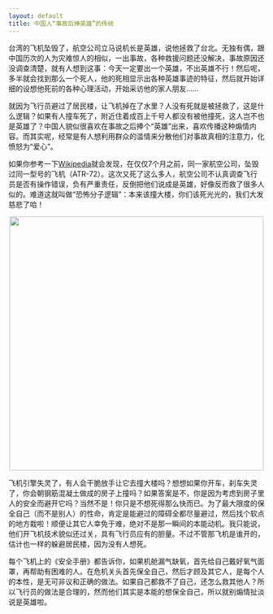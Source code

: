 ```yaml
---
layout: default
title: 中国人“事故后捧英雄”的传统
---
```



台湾的飞机坠毁了，航空公司立马说机长是英雄，说他拯救了台北。无独有偶，跟中国历次的人为灾难惊人的相似，一出事故，各种救援问题还没解决，事故原因还没调查清楚，就有人想到这事：今天一定要出一个英雄，不出英雄不行！然后呢，多半就会找到那么一个死人，他的死相显示出各种英雄事迹的特征，然后就开始详细的设想他死前的各种心理活动，开始采访他的家人朋友……

就因为飞行员避过了居民楼，让飞机掉在了水里？人没有死就是被拯救了，这是什么逻辑？如果有人撞车死了，附近住着成百上千号人都没有被他撞死，这人岂不也是英雄了？中国人貌似很喜欢在事故之后捧个“英雄”出来，喜欢传播这种煽情内容。而其实呢，经常是有人想利用群众的滥情来分散他们对事故真相的注意力，化愤怒为“爱心”。

如果你参考一下<a href="http://en.wikipedia.org/wiki/ATR_72" target="_blank">Wikipedia</a>就会发现，在仅仅7个月之前，同一家航空公司，坠毁过同一型号的飞机（ATR-72）。这次又死了这么多人，航空公司不认真调查飞行员是否有操作错误，负有严重责任，反倒把他们说成是英雄，好像反而救了很多人似的。难道这就叫做“恐怖分子逻辑”：本来该撞大楼，你们该死光光的，我们大发慈悲了哈！

<center><p><img src="http://upload-images.jianshu.io/upload_images/68562-ed1490b383c4214c.png?imageView2/2/w/1240/q/100" width="500px"></p></center>

飞机引擎失灵了，有人会干脆放手让它去撞大楼吗？想想如果你开车，刹车失灵了，你会朝钢筋混凝土做成的房子上撞吗？如果答案是不，你是因为考虑到房子里人的安全而避开它吗？当然不是！你只是不想死得那么快而已。为了最大限度的保全自己（而不是别人）的性命，肯定是能避过的障碍全都尽量避过，然后找个软点的地方栽啦！顺便让其它人幸免于难，绝对不是那一瞬间的本能动机。我只能说，他们开飞机技术貌似还过关，具有飞行员应有的胆量。不过不管那飞机是谁开的，估计也一样的躲避居民楼，因为没有人想死。</p><p>每个飞机上的《安全手册》都告诉你，如果机舱漏气缺氧，首先给自己戴好氧气面罩，再帮助有困难的人。在危机关头首先保全自己，然后才顾及其它人，是每个人的本性，是无可非议和正确的做法。如果自己都救不了自己，还怎么救其他人？所以飞行员的做法是合理的，然而他们其实是本能的想保全自己，所以就别煽情扯淡说是英雄啦。</p>